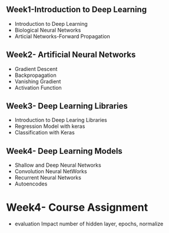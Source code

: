 ## Week1-Introduction to Deep Learning
- Introduction to Deep Learning
- Biological Neural Networks
- Articial Networks-Forward Propagation

## Week2- Artificial Neural Networks
- Gradient Descent
- Backpropagation
- Vanishing Gradient
- Activation Function

## Week3- Deep Learning Libraries
- Introduction to Deep Learing Libraries
- Regression Model with keras
- Classification with Keras

## Week4- Deep Learning Models
- Shallow and Deep Neural Networks
- Convolution Neural NetWorks
- Recurrent Neural Networks
- Autoencodes
# Week4- Course Assignment
- evaluation Impact number of hidden layer, epochs, normalize